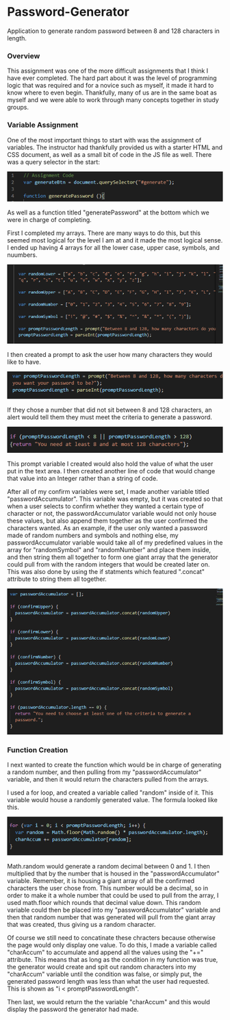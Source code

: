 # Password-Generator
Application to generate random password between 8 and 128 characters in length.


### Overview

This assignment was one of the more difficult assignments that I think I have ever completed. The hard part about it was the level of programming logic that was required and for a novice such as myself, it made it hard to know where to even begin. Thankfully, many of us are in the same boat as myself and we were able to work through many concepts together in study groups.

### Variable Assignment

One of the most important things to start with was the assignment of variables. The instructor had thankfully provided us with a starter HTML and CSS document, as well as a small bit of code in the JS file as well. There was a query selector in the start:

![](Assets/Images/assignmentCode.PNG)

As well as a function titled "generatePassword" at the bottom which we were in charge of completing.

First I completed my arrays. There are many ways to do this, but this seemed most logical for the level I am at and it made the most logical sense. I ended up having 4 arrays for all the lower case, upper case, symbols, and nuumbers.

![](Assets/Images/arrays.PNG)

I then created a prompt to ask the user how many characters they would like to have.

![](Assets/Images/prompt.PNG)

If they chose a number that did not sit between 8 and 128 characters, an alert would tell them they must meet the criteria to generate a password.

![](Assets/Images/promptIf.PNG)

This prompt variable I created would also hold the value of what the user put in the text area. I then created another line of code that would change that value into an Integer rather than a string of code.

After all of my confirm variables were set, I made another variable titled "passwordAccumulator". This variable was empty, but it was created so that when a user selects to confirm whether they wanted a certain type of character or not, the passwordAccumulator variable would not only house these values, but also append them together as the user confirmed the characters wanted. As an example, if the user only wanted a password made of random numbers and symbols and nothing else, my passwordAccumulator variable would take all of my predefined values in the array for "randomSymbol" and "randomNumber" and place them inside, and then string them all together to form one giant array that the generator could pull from with the random integers that would be created later on. This was also done by using the if statments which featured ".concat" attribute to string them all together.

![](Assets/Images/ifStatements.PNG)

### Function Creation

I next wanted to create the function which would be in charge of generating a random number, and then pulling from my "passwordAccumulator" variable, and then it would return the characters pulled from the arrays.

I used a for loop, and created a variable called "random" inside of it. This variable would house a randomly generated value. The formula looked like this.

![](Assets/Images/forLoop.PNG)

Math.random would generate a random decimal between 0 and 1. I then multiplied that by the number that is housed in the "passwordAccumulator" variable. Remember, it is housing a giant array of all the confirmed characters the user chose from. This number would be a decimal, so in order to make it a whole number that could be used to pull from the array, I used math.floor which rounds that decimal value down. This random variable could then be placed into my "passwordAccumulator" variable and then that random number that was generated will pull from the giant array that was created, thus giving us a random character.

Of course we still need to concatinate these chracters because otherwise the page would only display one value. To do this, I made a variable called "charAccum" to accumulate and append all the values using the "+=" attribute. This means that as long as the condition in my function was true, the generator would create and spit out random characters into my "charAccum" variable until the condition was false, or simply put, the generated password length was less than what the user had requested. This is shown as "i < promptPasswordLength".

Then last, we would return the the variable "charAccum" and this would display the password the generator had made. 

